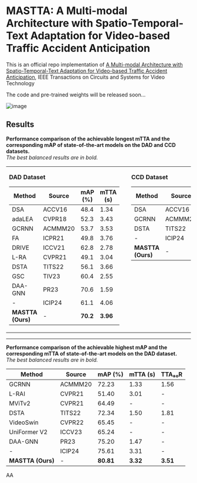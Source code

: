# MASTTA: A Multi-modal Architecture with Spatio-Temporal-Text Adaptation for Video-based Traffic Accident Anticipation
This is an official repo implementation of [A Multi-modal Architecture with Spatio-Temporal-Text Adaptation for Video-based Traffic Accident Anticipation](https://ieeexplore.ieee.org/abstract/document/10933925), IEEE Transactions on Circuits and Systems for Video Technology

The code and pre-trained weights will be released soon...


![image](https://github.com/user-attachments/assets/49df8b29-e2ec-4184-80ba-f23a9933bf25)

## Results 
**Performance comparison of the achievable longest mTTA and the corresponding mAP of state-of-the-art models on the DAD and CCD datasets.**  
*The best balanced results are in bold.*
<table>
<tr>
<td valign="top">

<b>DAD Dataset</b>  

<table>
  <thead>
    <tr>
      <th>Method</th>
      <th>Source</th>
      <th>mAP (%)</th>
      <th>mTTA (s)</th>
    </tr>
  </thead>
  <tbody>
    <tr><td>DSA</td><td>ACCV16</td><td>48.4</td><td>1.34</td></tr>
    <tr><td>adaLEA</td><td>CVPR18</td><td>52.3</td><td>3.43</td></tr>
    <tr><td>GCRNN</td><td>ACMMM20</td><td>53.7</td><td>3.53</td></tr>
    <tr><td>FA</td><td>ICPR21</td><td>49.8</td><td>3.76</td></tr>
    <tr><td>DRIVE</td><td>ICCV21</td><td>62.8</td><td>2.78</td></tr>
    <tr><td>L-RA</td><td>CVPR21</td><td>49.1</td><td>3.04</td></tr>
    <tr><td>DSTA</td><td>TITS22</td><td>56.1</td><td>3.66</td></tr>
    <tr><td>GSC</td><td>TIV23</td><td>60.4</td><td>2.55</td></tr>
    <tr><td>DAA-GNN</td><td>PR23</td><td>70.6</td><td>1.59</td></tr>
    <tr><td>-</td><td>ICIP24</td><td>61.1</td><td>4.06</td></tr>
    <tr><td><b>MASTTA (Ours)</b></td><td>-</td><td><b>70.2</b></td><td><b>3.96</b></td></tr>
  </tbody>
</table>

</td>
<td style="width: 30px;"></td>
<td valign="top">

<b>CCD Dataset</b>  

<table>
  <thead>
    <tr>
      <th>Method</th>
      <th>Source</th>
      <th>mAP (%)</th>
      <th>mTTA (s)</th>
    </tr>
  </thead>
  <tbody>
    <tr><td>DSA</td><td>ACCV16</td><td>99.6</td><td>4.87</td></tr>
    <tr><td>GCRNN</td><td>ACMMM20</td><td>99.5</td><td>4.74</td></tr>
    <tr><td>DSTA</td><td>TITS22</td><td>99.6</td><td>4.52</td></tr>
    <tr><td>-</td><td>ICIP24</td><td>99.3</td><td>4.97</td></tr>
    <tr><td><b>MASTTA (Ours)</b></td><td>-</td><td><b>99.9</b></td><td><b>4.95</b></td></tr>
  </tbody>
</table>

</td>
</tr>
</table>

---

**Performance comparison of the achievable highest mAP and the corresponding mTTA of state-of-the-art models on the DAD dataset.**  
*The best balanced results are in bold.*

| Method         | Source    | mAP (%) | mTTA (s) | TTA₈₀R |
|----------------|-----------|---------|----------|--------|
| GCRNN          | ACMMM20   | 72.23   | 1.33     | 1.56   |
| L-RAI          | CVPR21    | 51.40   | 3.01     | -      |
| MViTv2         | CVPR21    | 64.49   | -        | -      |
| DSTA           | TITS22    | 72.34   | 1.50     | 1.81   |
| VideoSwin      | CVPR22    | 65.45   | -        | -      |
| UniFormer V2   | ICCV23    | 65.24   | -        | -      |
| DAA-GNN        | PR23      | 75.20   | 1.47     | -      |
| -              | ICIP24    | 75.61   | 3.31     | -      |
| **MASTTA (Ours)** | -       | **80.81** | **3.32** | **3.51** |

AA

